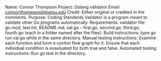 Name: Connor Thompson
Project: Golang validator
Email: connorjthompson@lewisu.edu
Credit: Either original or credited in the comments.
Purpose: Coding Standards Validator is a program meant to validate other Go programs automatically.
Requirements: validator file: go.mod, test.txt, README.md, val.go - first.go, second.go, third.go, fourth.go (each in a folder named after the files).
Build instructions: type go run val.go while in the same directory.
Manual testing instructions: Examine each function and form a control flow graph for it. Ensure that each individual condition is evauluated for both true and false.
Automated testing instructions: Run go test in the directory.